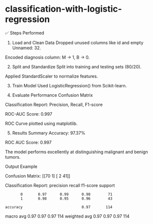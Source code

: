 # classification-with-logistic-regression

✅ Steps Performed
1. Load and Clean Data
Dropped unused columns like id and empty Unnamed: 32.

Encoded diagnosis column: M → 1, B → 0.

2. Split and Standardize
Split into training and testing sets (80/20).

Applied StandardScaler to normalize features.

3. Train Model
Used LogisticRegression() from Scikit-learn.

4. Evaluate Performance
Confusion Matrix

Classification Report: Precision, Recall, F1-score

ROC-AUC Score: 0.997

ROC Curve plotted using matplotlib.

5. Results Summary
Accuracy: 97.37%

ROC AUC Score: 0.997

The model performs excellently at distinguishing malignant and benign tumors.

 Output Example

 Confusion Matrix:
[[70  1]
 [ 2 41]]

Classification Report:
              precision    recall  f1-score   support

           0       0.97      0.99      0.98        71
           1       0.98      0.95      0.96        43

    accuracy                           0.97       114
   macro avg       0.97      0.97      0.97       114
weighted avg       0.97      0.97      0.97       114
